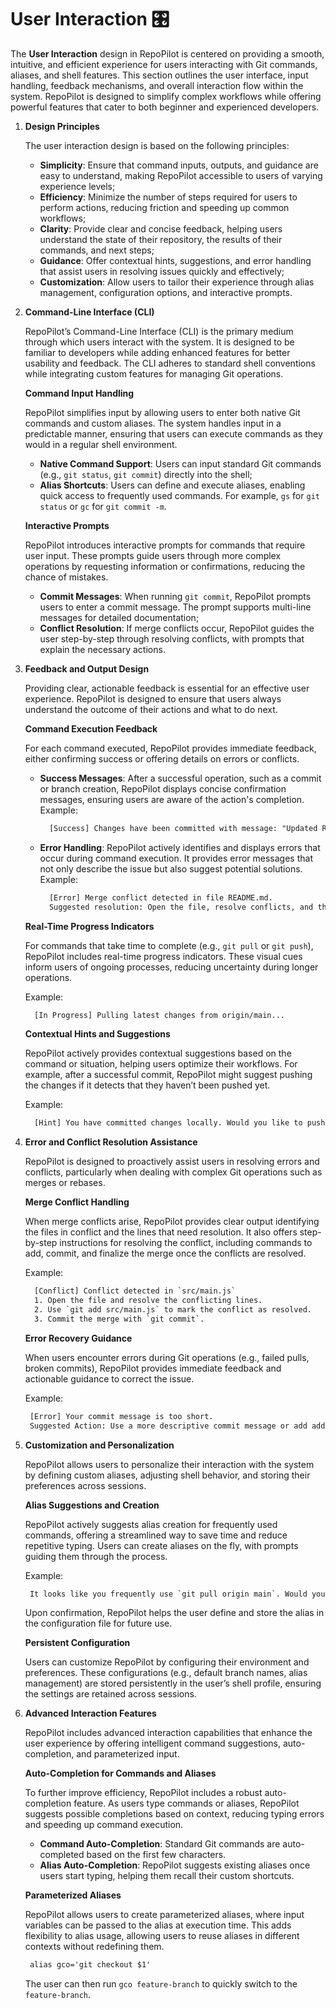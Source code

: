 # User Interaction 🎛️

The **User Interaction** design in RepoPilot is centered on providing a smooth, intuitive, and efficient experience for users interacting with Git commands, aliases, and shell features. 
This section outlines the user interface, input handling, feedback mechanisms, and overall interaction flow within the system. RepoPilot is designed to simplify complex workflows while offering powerful features 
that cater to both beginner and experienced developers.

1. **Design Principles**

    The user interaction design is based on the following principles:
    - **Simplicity**: Ensure that command inputs, outputs, and guidance are easy to understand, making RepoPilot accessible to users of varying experience levels;
    - **Efficiency**: Minimize the number of steps required for users to perform actions, reducing friction and speeding up common workflows;
    - **Clarity**: Provide clear and concise feedback, helping users understand the state of their repository, the results of their commands, and next steps;
    - **Guidance**: Offer contextual hints, suggestions, and error handling that assist users in resolving issues quickly and effectively;
    - **Customization**: Allow users to tailor their experience through alias management, configuration options, and interactive prompts.
   
2. **Command-Line Interface (CLI)**

    RepoPilot’s Command-Line Interface (CLI) is the primary medium through which users interact with the system. It is designed to be familiar to developers while adding enhanced features for better usability and feedback.
    The CLI adheres to standard shell conventions while integrating custom features for managing Git operations.

    **Command Input Handling**
   
    RepoPilot simplifies input by allowing users to enter both native Git commands and custom aliases. The system handles input in a predictable manner,
    ensuring that users can execute commands as they would in a regular shell environment.
    - **Native Command Support**: Users can input standard Git commands (e.g., ``` git status ```, ``` git commit ```) directly into the shell;
    - **Alias Shortcuts**: Users can define and execute aliases, enabling quick access to frequently used commands. For example, ``` gs ``` for ``` git status ``` or ``` gc ``` for ``` git commit -m ```.
      
    **Interactive Prompts**

    RepoPilot introduces interactive prompts for commands that require user input.
    These prompts guide users through more complex operations by requesting information or confirmations, reducing the chance of mistakes.
    - **Commit Messages**: When running ``` git commit ```, RepoPilot prompts users to enter a commit message. The prompt supports multi-line messages for detailed documentation;
    - **Conflict Resolution**: If merge conflicts occur, RepoPilot guides the user step-by-step through resolving conflicts, with prompts that explain the necessary actions.
    
3. **Feedback and Output Design**

    Providing clear, actionable feedback is essential for an effective user experience.
    RepoPilot is designed to ensure that users always understand the outcome of their actions and what to do next.

    **Command Execution Feedback**

    For each command executed, RepoPilot provides immediate feedback, either confirming success or offering details on errors or conflicts.
    - **Success Messages**: After a successful operation, such as a commit or branch creation, RepoPilot displays concise confirmation messages, ensuring users are aware of the action's completion.
      Example:
      ```html
        [Success] Changes have been committed with message: "Updated README"
      ```
    - **Error Handling**: RepoPilot actively identifies and displays errors that occur during command execution. It provides error messages that not only describe the issue but also suggest potential solutions.
      Example:
      ```html
        [Error] Merge conflict detected in file README.md.
        Suggested resolution: Open the file, resolve conflicts, and then run `git add README.md` to stage the changes.
      ```
      
    **Real-Time Progress Indicators**

    For commands that take time to complete (e.g., ``` git pull ``` or ``` git push ```), RepoPilot includes real-time progress indicators.
    These visual cues inform users of ongoing processes, reducing uncertainty during longer operations.
    
    Example:
    ```html
      [In Progress] Pulling latest changes from origin/main...
    ```
   
    **Contextual Hints and Suggestions**

    RepoPilot actively provides contextual suggestions based on the command or situation, helping users optimize their workflows.
    For example, after a successful commit, RepoPilot might suggest pushing the changes if it detects that they haven’t been pushed yet.

    Example:
    ```html
      [Hint] You have committed changes locally. Would you like to push them now? (yes/no)
    ```
    
4. **Error and Conflict Resolution Assistance**

    RepoPilot is designed to proactively assist users in resolving errors and conflicts, particularly when dealing with complex Git operations such as merges or rebases.

    **Merge Conflict Handling**

    When merge conflicts arise, RepoPilot provides clear output identifying the files in conflict and the lines that need resolution.
    It also offers step-by-step instructions for resolving the conflict, including commands to add, commit, and finalize the merge once the conflicts are resolved.

    Example:
    ```html
      [Conflict] Conflict detected in `src/main.js`
      1. Open the file and resolve the conflicting lines.
      2. Use `git add src/main.js` to mark the conflict as resolved.
      3. Commit the merge with `git commit`.
    ```

   **Error Recovery Guidance**

   When users encounter errors during Git operations (e.g., failed pulls, broken commits), RepoPilot provides immediate feedback and actionable guidance to correct the issue.

   Example:
   ```html
    [Error] Your commit message is too short.
    Suggested Action: Use a more descriptive commit message or add additional details.
   ```
   
5. **Customization and Personalization**

   RepoPilot allows users to personalize their interaction with the system by defining custom aliases, adjusting shell behavior, and storing their preferences across sessions.

   **Alias Suggestions and Creation**

   RepoPilot actively suggests alias creation for frequently used commands, offering a streamlined way to save time and reduce repetitive typing. 
   Users can create aliases on the fly, with prompts guiding them through the process.

   Example:
   ```html
    It looks like you frequently use `git pull origin main`. Would you like to create an alias for this command? (yes/no)
   ```
   Upon confirmation, RepoPilot helps the user define and store the alias in the configuration file for future use.
  
   **Persistent Configuration**

   Users can customize RepoPilot by configuring their environment and preferences. 
   These configurations (e.g., default branch names, alias management) are stored persistently in the user’s shell profile, ensuring the settings are retained across sessions.

6. **Advanced Interaction Features**

   RepoPilot includes advanced interaction capabilities that enhance the user experience by offering intelligent command suggestions, auto-completion, and parameterized input.

   **Auto-Completion for Commands and Aliases**

   To further improve efficiency, RepoPilot includes a robust auto-completion feature. As users type commands or aliases, RepoPilot suggests possible completions based on context,
   reducing typing errors and speeding up command execution.
   - **Command Auto-Completion**: Standard Git commands are auto-completed based on the first few characters.
   - **Alias Auto-Completion**: RepoPilot suggests existing aliases once users start typing, helping them recall their custom shortcuts.

   **Parameterized Aliases**

   RepoPilot allows users to create parameterized aliases, where input variables can be passed to the alias at execution time.
   This adds flexibility to alias usage, allowing users to reuse aliases in different contexts without redefining them.
   ```html
    alias gco='git checkout $1'
   ```
   The user can then run ``` gco feature-branch ``` to quickly switch to the ``` feature-branch ```.
